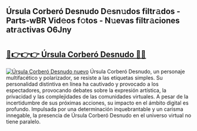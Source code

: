 ## Úrsula Corberó Desnudo D𝚎sn𝚞dos filtr𝚊dos - Parts-wBR Vid𝚎os f𝚘tos - N𝚞evas filtr𝚊ciones atr𝚊ctivas O6Jny

# <h2><a href="http://mb44a9.tromn.icu/?c=%c3%9arsula+Corber%c3%b3+Desnudo">🔗👉👉👉 Úrsula Corberó Desnudo 🔗🔗</a></h2>

[![Úrsula Corberó Desnudo nuevo](https://i.imgur.com/pEAQMta.gif)](http://mb44a9.tromn.icu/?c=%c3%9arsula+Corber%c3%b3+Desnudo)
Úrsula Corberó Desnudo, un personaje multifacético y polarizador, se resiste a las etiquetas simples. Su personalidad distintiva en línea ha cautivado y provocado a los espectadores, provocando debates sobre la expresión artística, la privacidad y las complejidades de las comunidades virtuales. A pesar de la incertidumbre de sus próximas acciones, su impacto en el ámbito digital es profundo. Impulsada por una determinación inquebrantable y un carisma innegable, la presencia de Úrsula Corberó Desnudo en el universo virtual no tiene paralelo.
